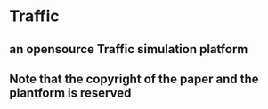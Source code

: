 # Traffic
## an opensource Traffic simulation platform

## Note that the copyright of the paper and the plantform is reserved
